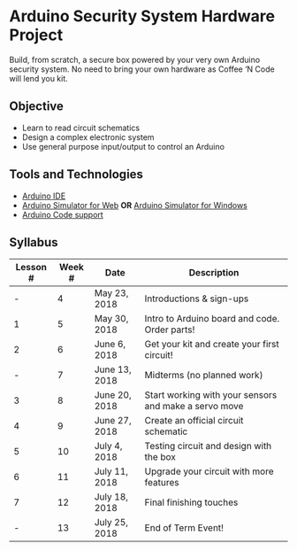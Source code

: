 # Arduino Security System Hardware Project

Build, from scratch, a secure box powered by your very own Arduino security system.  No need to bring your own hardware as Coffee ‘N Code will lend you kit.

## Objective
* Learn to read circuit schematics
* Design a complex electronic system
* Use general purpose input/output to control an Arduino

## Tools and Technologies
* [Arduino IDE](https://www.arduino.cc/en/Main/Software)
* [Arduino Simulator for Web](https://www.tinkercad.com/circuits)
**OR**
[Arduino Simulator for Windows](https://www.sites.google.com/site/unoardusim/services)
* [Arduino Code support](https://www.arduino.cc/en/Tutorial/BuiltInExamples)

## Syllabus
| Lesson # | Week # | Date          | Description                                           |
| -------- | ------ | ------------- | ------------------------------------------------------|
| -        | 4      | May 23, 2018  | Introductions & sign-ups                              |
| 1        | 5      | May 30, 2018  | Intro to Arduino board and code. Order parts!         |
| 2        | 6      | June 6, 2018  | Get your kit and create your first circuit!           |
| -        | 7      | June 13, 2018 | Midterms (no planned work)                            |
| 3        | 8      | June 20, 2018 | Start working with your sensors and make a servo move |
| 4        | 9      | June 27, 2018 | Create an official circuit schematic           |
| 5        | 10     | July 4, 2018  | Testing circuit and design with the box        |
| 6        | 11     | July 11, 2018 | Upgrade your circuit with more features        |
| 7        | 12     | July 18, 2018 | Final finishing touches                        |
| -        | 13     | July 25, 2018 | End of Term Event!                             |
